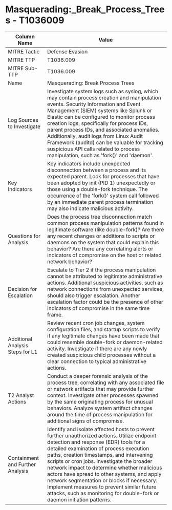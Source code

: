 # Masquerading:_Break_Process_Trees - T1036009

| Column Name | Value |
|-------------|-------|
| MITRE Tactic | Defense Evasion |
| MITRE TTP | T1036.009 |
| MITRE Sub-TTP | T1036.009 |
| Name | Masquerading: Break Process Trees |
| Log Sources to Investigate | Investigate system logs such as syslog, which may contain process creation and manipulation events. Security Information and Event Management (SIEM) systems like Splunk or Elastic can be configured to monitor process creation logs, specifically for process IDs, parent process IDs, and associated anomalies. Additionally, audit logs from Linux Audit Framework (auditd) can be valuable for tracking suspicious API calls related to process manipulation, such as 'fork()' and 'daemon'. |
| Key Indicators | Key indicators include unexpected disconnection between a process and its expected parent. Look for processes that have been adopted by init (PID 1) unexpectedly or those using a double-fork technique. The occurrence of the 'fork()' system call followed by an immediate parent process termination may also indicate malicious activity. |
| Questions for Analysis | Does the process tree disconnection match common process manipulation patterns found in legitimate software (like double-fork)? Are there any recent changes or additions to scripts or daemons on the system that could explain this behavior? Are there any correlating alerts or indicators of compromise on the host or related network behavior? |
| Decision for Escalation | Escalate to Tier 2 if the process manipulation cannot be attributed to legitimate administrative actions. Additional suspicious activities, such as network connections from unexpected services, should also trigger escalation. Another escalation factor could be the presence of other indicators of compromise in the same time frame. |
| Additional Analysis Steps for L1 | Review recent cron job changes, system configuration files, and startup scripts to verify if any legitimate changes have been made that could resemble double-fork or daemon-related activity. Investigate if there are any newly created suspicious child processes without a clear connection to typical administrative actions. |
| T2 Analyst Actions | Conduct a deeper forensic analysis of the process tree, correlating with any associated file or network artifacts that may provide further context. Investigate other processes spawned by the same originating process for unusual behaviors. Analyze system artifact changes around the time of process manipulation for additional signs of compromise. |
| Containment and Further Analysis | Identify and isolate affected hosts to prevent further unauthorized actions. Utilize endpoint detection and response (EDR) tools for a detailed examination of process execution paths, creation timestamps, and intervening scripts or cron jobs. Investigate the broader network impact to determine whether malicious actors have spread to other systems, and apply network segmentation or blocks if necessary. Implement measures to prevent similar future attacks, such as monitoring for double-fork or daemon initiation patterns. |
